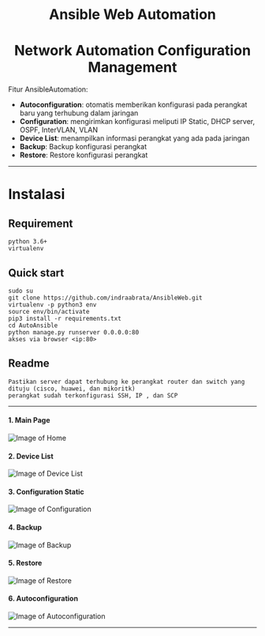 <h1 align="center">Ansible Web Automation</h1>
<h1 align="center">Network Automation Configuration Management</h2>

Fitur AnsibleAutomation:
- **Autoconfiguration**: otomatis memberikan konfigurasi pada perangkat baru yang terhubung dalam jaringan
- **Configuration**: mengirimkan konfigurasi meliputi IP Static, DHCP server, OSPF, InterVLAN, VLAN
- **Device List**: menampilkan informasi perangkat yang ada pada jaringan
- **Backup**: Backup konfigurasi perangkat
- **Restore**: Restore konfigurasi perangkat

____

# Instalasi
## Requirement
    python 3.6+
    virtualenv

## Quick start
    sudo su
    git clone https://github.com/indraabrata/AnsibleWeb.git
    virtualenv -p python3 env
    source env/bin/activate
    pip3 install -r requirements.txt
    cd AutoAnsible
    python manage.py runserver 0.0.0.0:80
    akses via browser <ip:80>

## Readme
    Pastikan server dapat terhubung ke perangkat router dan switch yang dituju (cisco, huawei, dan mikoritk)
    perangkat sudah terkonfigurasi SSH, IP , dan SCP

___

#### 1. Main Page
![Image of Home](https://github.com/indraabrata/AnsibleWeb/blob/master/AutoAnsible/media/gitpic/Home.png)

#### 2. Device List
![Image of Device List](https://github.com/indraabrata/AnsibleWeb/blob/master/AutoAnsible/media/gitpic/Device%20list.png)

#### 3. Configuration Static
![Image of Configuration](https://github.com/indraabrata/AnsibleWeb/blob/master/AutoAnsible/media/gitpic/configstatic.png)

#### 4. Backup
![Image of Backup](https://github.com/indraabrata/AnsibleWeb/blob/master/AutoAnsible/media/gitpic/backup.png)

#### 5. Restore
![Image of Restore](https://github.com/indraabrata/AnsibleWeb/blob/master/AutoAnsible/media/gitpic/Restore.png)

#### 6. Autoconfiguration
![Image of Autoconfiguration](https://github.com/indraabrata/AnsibleWeb/blob/master/AutoAnsible/media/gitpic/autoconf.png)

___
